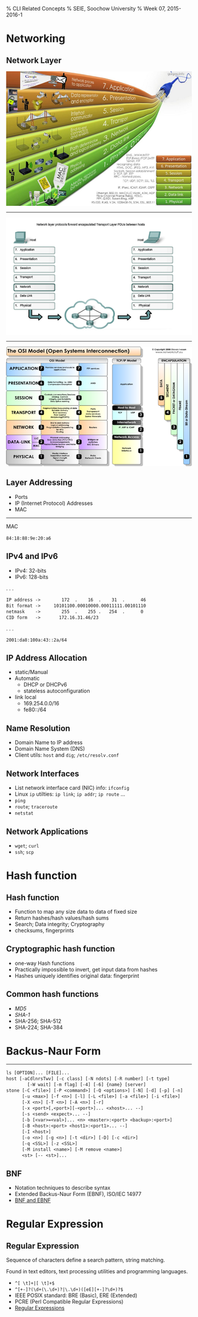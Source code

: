 % CLI Related Concepts
% SEIE, Soochow University
% Week 07, 2015-2016-1

# Networking

## Network Layer

![](res/osi_model_lan.jpg)

---

![](res/73-Network-ISO1.gif)

---

![](res/OSI-TCP-Model-v1.png)

## Layer Addressing

*   Ports
*   IP (Internet Protocol) Addresses
*   MAC

---

MAC

`84:18:88:9e:20:a6`

## IPv4 and IPv6

* IPv4: 32-bits
* IPv6: 128-bits

. . .

```
IP address ->        172  .    16  .    31  .      46
Bit format ->     10101100.00010000.00011111.00101110
netmask    ->        255  .    255 .   254  .      0
CID form   ->       172.16.31.46/23
```

. . .

```
2001:da8:100a:43::2a/64
```

## IP Address Allocation

*   static/Manual
*   Automatic
    -   DHCP or DHCPv6
    -   stateless autoconfiguration
*   link local
    -   169.254.0.0/16
    -   fe80::/64

## Name Resolution

*   Domain Name to IP address
*   Domain Name System (DNS)
*   Client utils: `host` and `dig`; `/etc/resolv.conf`

## Network Interfaces

*   List network interface card (NIC) info: `ifconfig`
*   Linux `ip` utilties: `ip link`; `ip addr`; `ip route` ...
*   `ping`
*   `route`; `traceroute`
*   `netstat`

## Network Applications

*   `wget`; `curl`
*   `ssh`; `scp`

# Hash function

## Hash function

*   Function to map any size data to data of fixed size
*   Return hashes/hash values/hash sums
*   Search; Data integrity; Cryptography
*   checksums, fingerprints

## Cryptographic hash function

*   one-way Hash functions
*   Practically impossible to invert, get input data from hashes
*   Hashes uniquely identifies original data: fingerprint

## Common hash functions

*   *MD5*
*   *SHA-1*
*   SHA-256; SHA-512
*   SHA-224; SHA-384

# Backus-Naur Form

---

    ls [OPTION]... [FILE]...
    host [-aCdlnrsTwv] [-c class] [-N ndots] [-R number] [-t type]
            [-W wait] [-m flag] [-4] [-6] {name} [server]
    stone [-C <file>] [-P <command>] [-Q <options>] [-N] [-d] [-p] [-n]
	      [-u <max>] [-f <n>] [-l] [-L <file>] [-a <file>] [-i <file>]
	      [-X <n>] [-T <n>] [-A <n>] [-r]
	      [-x <port>[,<port>][-<port>]... <xhost>... --]
	      [-s <send> <expect>... --]
	      [-b [<var>=<val>]... <n> <master>:<port> <backup>:<port>]
	      [-B <host>:<port> <host1>:<port1>... --]
	      [-I <host>]
	      [-o <n>] [-g <n>] [-t <dir>] [-D] [-c <dir>]
	      [-q <SSL>] [-z <SSL>]
	      [-M install <name>] [-M remove <name>]
	      <st> [-- <st>]...   

## BNF

*   Notation techniques to describe syntax
*   Extended Backus-Naur Form (EBNF), ISO/IEC 14977
*   [BNF and EBNF](res/BNF.pdf)

# Regular Expression

## Regular Expression

Sequence of characters define a search pattern, string matching.

Found in text editors, text processing utilities and programming languages.

*   `^[ \t]+|[ \t]+$`
*   `^[+-]?(\d+(\.\d+)?|\.\d+)([eE][+-]?\d+)?$`
*   IEEE POSIX standard: BRE (Basic), ERE (Extended)
*   PCRE (Perl Compatible Regular Expressions)
*   [Regular Expressions](res/regex.pdf)
